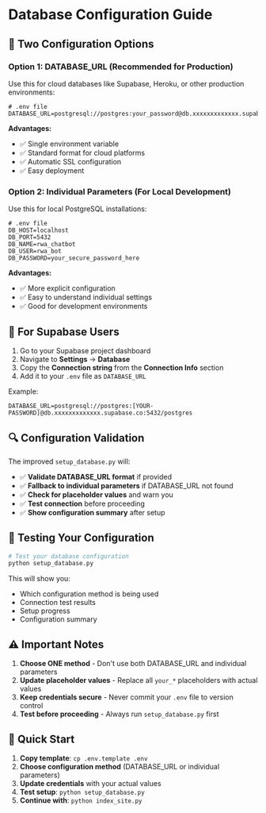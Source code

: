 # Database Configuration Guide

## 🔧 **Two Configuration Options**

### **Option 1: DATABASE_URL (Recommended for Production)**

Use this for cloud databases like Supabase, Heroku, or other production environments:

```env
# .env file
DATABASE_URL=postgresql://postgres:your_password@db.xxxxxxxxxxxxx.supabase.co:5432/postgres
```

**Advantages:**
- ✅ Single environment variable
- ✅ Standard format for cloud platforms
- ✅ Automatic SSL configuration
- ✅ Easy deployment

### **Option 2: Individual Parameters (For Local Development)**

Use this for local PostgreSQL installations:

```env
# .env file
DB_HOST=localhost
DB_PORT=5432
DB_NAME=rwa_chatbot
DB_USER=rwa_bot
DB_PASSWORD=your_secure_password_here
```

**Advantages:**
- ✅ More explicit configuration
- ✅ Easy to understand individual settings
- ✅ Good for development environments

## 🚀 **For Supabase Users**

1. Go to your Supabase project dashboard
2. Navigate to **Settings** → **Database**
3. Copy the **Connection string** from the **Connection Info** section
4. Add it to your `.env` file as `DATABASE_URL`

Example:
```env
DATABASE_URL=postgresql://postgres:[YOUR-PASSWORD]@db.xxxxxxxxxxxxx.supabase.co:5432/postgres
```

## 🔍 **Configuration Validation**

The improved `setup_database.py` will:

- ✅ **Validate DATABASE_URL format** if provided
- ✅ **Fallback to individual parameters** if DATABASE_URL not found
- ✅ **Check for placeholder values** and warn you
- ✅ **Test connection** before proceeding
- ✅ **Show configuration summary** after setup

## 🧪 **Testing Your Configuration**

```bash
# Test your database configuration
python setup_database.py
```

This will show you:
- Which configuration method is being used
- Connection test results
- Setup progress
- Configuration summary

## ⚠️ **Important Notes**

1. **Choose ONE method** - Don't use both DATABASE_URL and individual parameters
2. **Update placeholder values** - Replace all `your_*` placeholders with actual values
3. **Keep credentials secure** - Never commit your `.env` file to version control
4. **Test before proceeding** - Always run `setup_database.py` first

## 🎯 **Quick Start**

1. **Copy template**: `cp .env.template .env`
2. **Choose configuration method** (DATABASE_URL or individual parameters)
3. **Update credentials** with your actual values
4. **Test setup**: `python setup_database.py`
5. **Continue with**: `python index_site.py`
